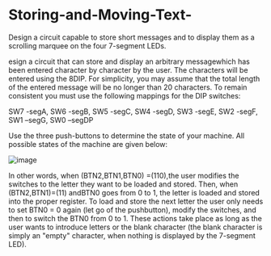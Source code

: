 # Storing-and-Moving-Text-
Design a circuit capable to store short messages and to display them as a scrolling marquee on the four 7-segment LEDs.

esign  a  circuit  that  can  store  and  display  an  arbitrary messagewhich  has  been  entered  character  by  character  by  the  user.  The  characters will be entered using the 8DIP. For simplicity, you may assume that the total length of the entered message will be no longer than 20 characters. To remain consistent you must use the following mappings for the DIP switches:

SW7 -segA, SW6 -segB, SW5 -segC, SW4 -segD, SW3 -segE, SW2 -segF, SW1 –segG, SW0 –segDP

Use the three push-buttons to determine the state of your machine. All possible states of the machine are given below:

![image](https://user-images.githubusercontent.com/88007099/127400573-37bdf10e-7a84-4bbe-b02d-dcfe57ad4431.png)

In other words, when (BTN2,BTN1,BTN0) =(110),the user modifies the switches  to  the  letter  they  want  to  be  loaded  and  stored.  Then,  when  (BTN2,BTN1)=(11)  andBTN0  goes  from  0  to  1,  the  letter  is  loaded  and  stored  into the  proper  register.  To  load  and  store  the  next  letter  the  user  only  needs  to  set BTN0  =  0  again  (let  go  of  the  pushbutton),  modify  the  switches,  and  then  to switch the BTN0 from 0 to 1. These actions take place as long as the user wants to  introduce  letters  or  the  blank  character  (the  blank  character  is  simply  an "empty" character, when nothing is displayed by the 7-segment LED). 
